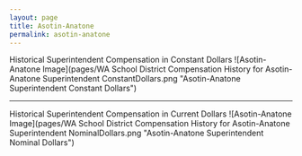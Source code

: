 ```yaml
---
layout: page
title: Asotin-Anatone
permalink: asotin-anatone
---
```



Historical Superintendent Compensation in Constant Dollars
![Asotin-Anatone Image](pages/WA School District Compensation History for Asotin-Anatone Superintendent ConstantDollars.png "Asotin-Anatone Superintendent Constant Dollars")

___

Historical Superintendent Compensation in Current Dollars
![Asotin-Anatone Image](pages/WA School District Compensation History for Asotin-Anatone Superintendent NominalDollars.png "Asotin-Anatone Superintendent Nominal Dollars")